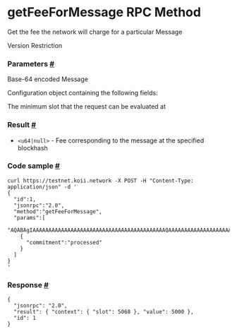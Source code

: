 # getFeeForMessage RPC Method 
Get the fee the network will charge for a particular Message

Version Restriction


### Parameters [#](#parameters)

Base-64 encoded Message

Configuration object containing the following fields:

The minimum slot that the request can be evaluated at

### Result [#](#result)

*   `<u64|null>` - Fee corresponding to the message at the specified blockhash

### Code sample [#](#code-sample)

```
curl https://testnet.koii.network -X POST -H "Content-Type: application/json" -d '
{
  "id":1,
  "jsonrpc":"2.0",
  "method":"getFeeForMessage",
  "params":[
    "AQABAgIAAAAAAAAAAAAAAAAAAAAAAAAAAAAAAAAAAAAAAAAAAQAAAAAAAAAAAAAAAAAAAAAAAAAAAAAAAAAAAAAAAAAAAAAAAAAAAAAAAAAAAAAAAAAAAAAAAAAAAAAAAAAAAAEBAQAA",
    {
      "commitment":"processed"
    }
  ]
}
'
```


### Response [#](#response)

```
{
  "jsonrpc": "2.0",
  "result": { "context": { "slot": 5068 }, "value": 5000 },
  "id": 1
}
```
